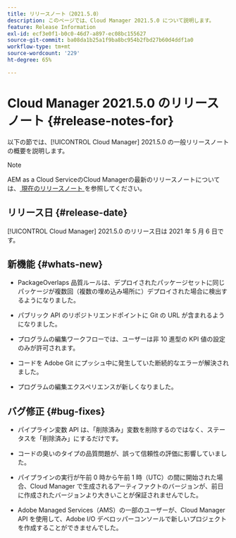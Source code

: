```yaml
---
title: リリースノート（2021.5.0）
description: このページでは、Cloud Manager 2021.5.0 について説明します。
feature: Release Information
exl-id: ecf3e0f1-b0c0-46d7-a897-ec08bc155627
source-git-commit: ba08da1b25a1f9ba8bc954b2fbd27b60d4ddf1a0
workflow-type: tm+mt
source-wordcount: '229'
ht-degree: 65%

---
```


# Cloud Manager 2021.5.0 のリリースノート {#release-notes-for}

以下の節では、[!UICONTROL Cloud Manager] 2021.5.0 の一般リリースノートの概要を説明します。

>[!NOTE]
>AEM as a Cloud ServiceのCloud Managerの最新のリリースノートについては、[ 現在のリリースノート ](https://experienceleague.adobe.com/en/docs/experience-manager-cloud-service/content/release-notes/cloud-manager/current#getting-access) を参照してください。

## リリース日 {#release-date}

[!UICONTROL Cloud Manager] 2021.5.0 のリリース日は 2021 年 5 月 6 日です。

## 新機能 {#whats-new}

* PackageOverlaps 品質ルールは、デプロイされたパッケージセットに同じパッケージが複数回（複数の埋め込み場所に）デプロイされた場合に検出するようになりました。

* パブリック API のリポジトリエンドポイントに Git の URL が含まれるようになりました。

* プログラムの編集ワークフローでは、ユーザーは非 10 進型の KPI 値の設定のみが許可されます。

* コードを Adobe Git にプッシュ中に発生していた断続的なエラーが解決されました。

* プログラムの編集エクスペリエンスが新しくなりました。

## バグ修正 {#bug-fixes}

* パイプライン変数 API は、「削除済み」変数を削除するのではなく、ステータスを「削除済み」にするだけです。

* コードの臭いのタイプの品質問題が、誤って信頼性の評価に影響していました。

* パイプラインの実行が午前 0 時から午前 1 時（UTC）の間に開始された場合、Cloud Manager で生成されるアーティファクトのバージョンが、前日に作成されたバージョンより大きいことが保証されませんでした。

* Adobe Managed Services（AMS）の一部のユーザーが、Cloud Manager API を使用して、Adobe I/O デベロッパーコンソールで新しいプロジェクトを作成することができませんでした。
